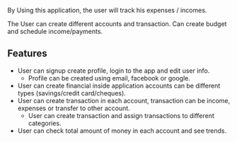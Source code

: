 By Using this application, the user will track his expenses / incomes.  

The User can create different accounts and transaction. Can create budget and schedule income/payments.  

## Features

- User can signup create profile, login to the app and edit user info.
    - Profile can be created using email, facebook or google.
- User can create financial inside application accounts can be different types (savings/credit card/cheques).
- User can create transaction in each account, transaction can be income, expenses or transfer to other account.
    - User can create transaction and assign transactions to different categories.
- User can check total amount of money in each account and see trends.